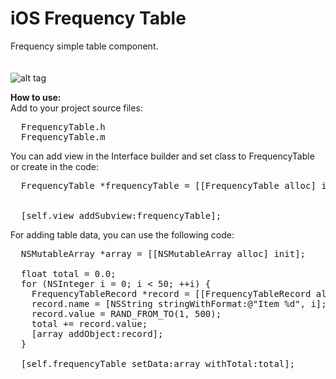 iOS Frequency Table
===================

Frequency simple table component.<br><br><br>
![alt tag](https://raw.github.com/maximbilan/ios_frequency_table/master/img/img1.png)

<b>How to use:</b>
<br>
Add to your project source files: <br>
<pre>
  FrequencyTable.h
  FrequencyTable.m
</pre>
You can add view in the Interface builder and set class to FrequencyTable or create in the code: <br>
<pre>
  FrequencyTable *frequencyTable = [[FrequencyTable alloc] initWithPosition:0
                                                                          y:0
                                                               isWideScreen:YES];
  [self.view addSubview:frequencyTable];
</pre>
For adding table data, you can use the following code: <br>
<pre>
  NSMutableArray *array = [[NSMutableArray alloc] init];
  
  float total = 0.0;
  for (NSInteger i = 0; i &#60; 50; ++i) {
    FrequencyTableRecord *record = [[FrequencyTableRecord alloc] init];
    record.name = [NSString stringWithFormat:@"Item %d", i];
    record.value = RAND_FROM_TO(1, 500);
    total += record.value;
    [array addObject:record];
  }
  
  [self.frequencyTable setData:array withTotal:total];
</pre>
